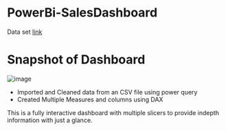 # PowerBi-SalesDashboard
Data set [link](https://www.kaggle.com/datasets/bravehart101/sample-supermarket-dataset)
# Snapshot of Dashboard

![image](https://user-images.githubusercontent.com/76834393/188464174-c0057efc-5619-4512-a5bf-f2c332f21dda.png)


- Imported and Cleaned data from an CSV file using power query
- Created Multiple Measures and columns using DAX

This is a fully interactive dashboard with multiple slicers to provide indepth information with just a glance.
